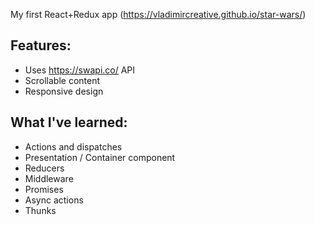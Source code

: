My first React+Redux app (https://vladimircreative.github.io/star-wars/)

## Features: 
+ Uses https://swapi.co/ API
+ Scrollable content
+ Responsive design

## What I've learned:
+ Actions and dispatches
+ Presentation / Container component
+ Reducers
+ Middleware
+ Promises
+ Async actions
+ Thunks
